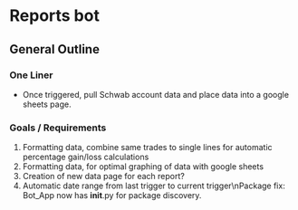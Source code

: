 # Reports bot
## General Outline
### One Liner
- Once triggered, pull Schwab account data and place data into a google sheets page.

### Goals / Requirements 
1. Formatting data, combine same trades to single lines for automatic percentage gain/loss calculations
2. Formatting data, for optimal graphing of data with google sheets
3. Creation of new data page for each report? 
4. Automatic date range from last trigger to current trigger\nPackage fix: Bot_App now has __init__.py for package discovery.
